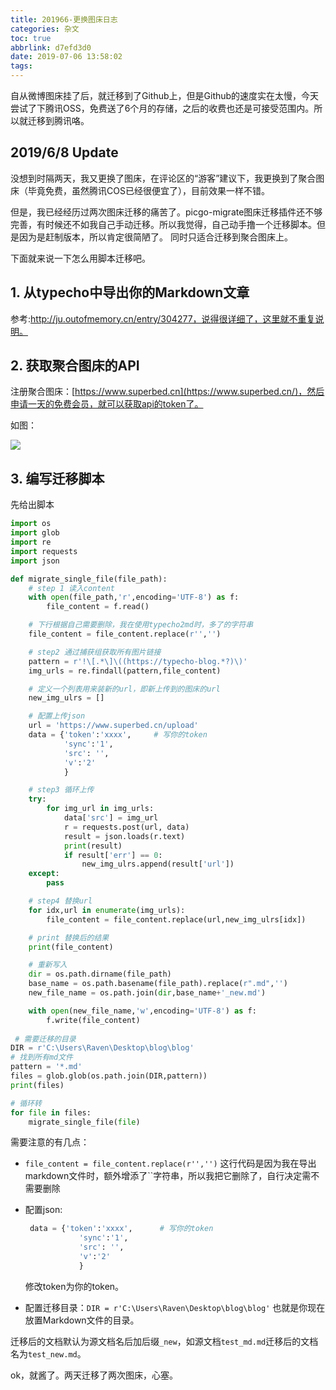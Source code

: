 ```yaml
---
title: 201966-更换图床日志
categories: 杂文
toc: true
abbrlink: d7efd3d0
date: 2019-07-06 13:58:02
tags:
---
```


自从微博图床挂了后，就迁移到了Github上，但是Github的速度实在太慢，今天尝试了下腾讯OSS，免费送了6个月的存储，之后的收费也还是可接受范围内。所以就迁移到腾讯咯。

## 2019/6/8 Update
没想到时隔两天，我又更换了图床，在评论区的“游客”建议下，我更换到了聚合图床（毕竟免费，虽然腾讯COS已经很便宜了），目前效果一样不错。

但是，我已经经历过两次图床迁移的痛苦了。picgo-migrate图床迁移插件还不够完善，有时候还不如我自己手动迁移。所以我觉得，自己动手撸一个迁移脚本。但是因为是赶制版本，所以肯定很简陋了。
同时只适合迁移到聚合图床上。

下面就来说一下怎么用脚本迁移吧。

<!-- more -->

## 1. 从typecho中导出你的Markdown文章

参考:http://ju.outofmemory.cn/entry/304277，说得很详细了，这里就不重复说明。

## 2. 获取聚合图床的API

注册聚合图床：[https://www.superbed.cn](https://www.superbed.cn/)，然后申请一天的免费会员，就可以获取api的token了。

如图：

![](https://pic2.superbed.cn/item/5cfbb231451253d178d99557.jpg)

## 3. 编写迁移脚本

先给出脚本

```python
import os
import glob
import re
import requests
import json

def migrate_single_file(file_path):
    # step 1 读入content
    with open(file_path,'r',encoding='UTF-8') as f:
        file_content = f.read()

    # 下行根据自己需要删除，我在使用typecho2md时，多了的字符串
    file_content = file_content.replace(r'','')

    # step2 通过捕获组获取所有图片链接
    pattern = r'!\[.*\]\((https://typecho-blog.*?)\)'
    img_urls = re.findall(pattern,file_content)

    # 定义一个列表用来装新的url，即新上传到的图床的url
    new_img_ulrs = []

    # 配置上传json
    url = 'https://www.superbed.cn/upload'
    data = {'token':'xxxx',		# 写你的token
            'sync':'1',
            'src': '',
            'v':'2'
            }

    # step3 循环上传
    try:
        for img_url in img_urls:
            data['src'] = img_url
            r = requests.post(url, data)
            result = json.loads(r.text)
            print(result)
            if result['err'] == 0:
                new_img_ulrs.append(result['url'])
    except:
        pass

    # step4 替换url
    for idx,url in enumerate(img_urls):
        file_content = file_content.replace(url,new_img_ulrs[idx])

    # print 替换后的结果
    print(file_content)

    # 重新写入
    dir = os.path.dirname(file_path)
    base_name = os.path.basename(file_path).replace(r".md",'')
    new_file_name = os.path.join(dir,base_name+'_new.md')

    with open(new_file_name,'w',encoding='UTF-8') as f:
        f.write(file_content)
        
 # 需要迁移的目录
DIR = r'C:\Users\Raven\Desktop\blog\blog'
# 找到所有md文件
pattern = '*.md'
files = glob.glob(os.path.join(DIR,pattern))
print(files)

# 循环转
for file in files:
    migrate_single_file(file)
```

需要注意的有几点：

- ` file_content = file_content.replace(r'','') ` 这行代码是因为我在导出markdown文件时，额外增添了``字符串，所以我把它删除了，自行决定需不需要删除

- 配置json:

  ```python
   data = {'token':'xxxx',		# 写你的token
              'sync':'1',
              'src': '',
              'v':'2'
              }
  ```

  修改token为你的token。

- 配置迁移目录：```DIR = r'C:\Users\Raven\Desktop\blog\blog'``` 也就是你现在放置Markdown文件的目录。

迁移后的文档默认为源文档名后加后缀`_new`，如源文档`test_md.md`迁移后的文档名为`test_new.md`。

ok，就酱了。两天迁移了两次图床，心塞。

